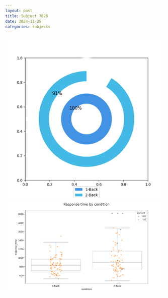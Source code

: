 ```yaml
---
layout: post
title: Subject 7026
date: 2024-11-25
categories: subjects
---
```


![](data/7026/run-13/7026_accuracy_by_condition.png)
![](data/7026/run-13/7026_response_time_by_condition.png)
